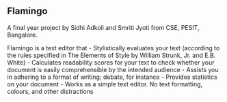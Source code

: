 Flamingo
----------

A final year project by Sidhi Adkoli and Smriti Jyoti from CSE, PESIT, Bangalore.

Flamingo is a text editor that 
	- Stylistically evaluates your text (according to the rules specified in The Elements of Style by William Strunk, Jr. and E.B. White)
	- Calculates readability scores for your text to check whether your document is easily comprehensible by the intended audience
	- Assists you in adhering to a format of writing; debate, for instance
	- Provides statistics on your document
	- Works as a simple text editor. No text formatting, colours, and other distractions 
